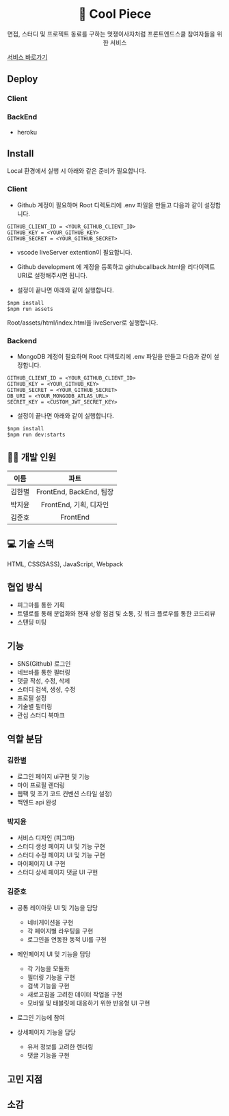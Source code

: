 <div align="center">
  <h1>🏁 Cool Piece</h1>
  <p>면접, 스터디 및 프로젝트 동료를 구하는 멋쟁이사자처럼 프론트엔드스쿨 참여자들을 위한 서비스</p>
</div>

[서비스 바로가기](url)

## Deploy

### Client

### BackEnd
- heroku

## Install
Local 환경에서 실행 시 아래와 같은 준비가 필요합니다.

### Client
- Github 계정이 필요하며 Root 디렉토리에 .env 파일을 만들고 다음과 같이 설정합니다.
```
GITHUB_CLIENT_ID = <YOUR_GITHUB_CLIENT_ID>
GITHUB_KEY = <YOUR_GITHUB_KEY>
GITHUB_SECRET = <YOUR_GITHUB_SECRET>
```
- vscode liveServer extention이 필요합니다.
- Github development 에 계정을 등록하고 githubcallback.html을 리다이렉트 URI로 설정해주시면 됩니다.

- 설정이 끝나면 아래와 같이 실행합니다.
```
$npm install
$npm run assets
```

Root/assets/html/index.html을 liveServer로 실행합니다.

### Backend

- MongoDB 계정이 필요하며 Root 디렉토리에 .env 파일을 만들고 다음과 같이 설정합니다.

```
GITHUB_CLIENT_ID = <YOUR_GITHUB_CLIENT_ID>
GITHUB_KEY = <YOUR_GITHUB_KEY>
GITHUB_SECRET = <YOUR_GITHUB_SECRET>
DB_URI = <YOUR_MONGODB_ATLAS_URL>
SECRET_KEY = <CUSTOM_JWT_SECRET_KEY>
```

- 설정이 끝나면 아래와 같이 실행합니다.

```
$npm install
$npm run dev:starts
```

## 👩‍💻 개발 인원
|이름|파트|
|:---:|:---:|
|김한별|FrontEnd, BackEnd, 팀장|
|박지윤|FrontEnd, 기획, 디자인|
|김준호|FrontEnd|

## 💻 기술 스택
HTML, CSS(SASS), JavaScript, Webpack

## 협업 방식
- 피그마를 통한 기획
- 트렐로를 통해 분업화와 현재 상황 점검 및 소통, 깃 워크 플로우를 통한 코드리뷰
- 스탠딩 미팅

## 기능
- SNS(Github) 로그인
- 네브바를 통한 필터링
- 댓글 작성, 수정, 삭제
- 스터디 검색, 생성, 수정
- 프로필 설정
- 기술별 필터링
- 관심 스터디 북마크

## 역할 분담

### 김한별
- 로그인 페이지 ui구현 및 기능
- 마이 프로필 렌더링
- 웹팩 및 초기 코드 컨벤션 스타일 설정) 
- 백엔드 api 완성

### 박지윤
- 서비스 디자인 (피그마) 
- 스터디 생성 페이지 UI 및 기능 구현 
- 스터디 수정 페이지 UI 및 기능 구현 
- 마이페이지 UI 구현 
- 스터디 상세 페이지 댓글 UI 구현

### 김준호
- 공통 레이아웃 UI 및 기능을 담당
  - 네비게이션을 구현
  - 각 페이지별 라우팅을 구현
  - 로그인을 연동한 동적 UI를 구현

- 메인페이지 UI 및 기능을 담당
  - 각 기능을 모듈화
  - 필터링 기능을 구현
  - 검색 기능을 구현
  - 새로고침을 고려한 데이터 작업을 구현
  - 모바일 및 태블릿에 대응하기 위한 반응형 UI 구현

- 로그인 기능에 참여

- 상세페이지 기능을 담당
  - 유저 정보를 고려한 렌더링
  - 댓글 기능을 구현

## 고민 지점

## 소감
